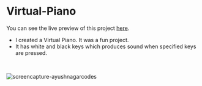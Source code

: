 # Virtual-Piano
You can see the live preview of this project [here](https://ayushnagarcodes.github.io/Virtual-Piano/).
- I created a Virtual Piano. It was a fun project.
- It has white and black keys which produces sound when specified keys are pressed.
<br />

![screencapture-ayushnagarcodes](https://user-images.githubusercontent.com/75565512/186944854-995652a3-151e-451d-b80c-8b3637167404.png)
